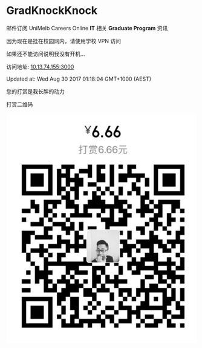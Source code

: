 # GradKnockKnock
邮件订阅 UniMelb Careers Online __IT__ 相关 __Graduate Program__  资讯

因为现在是挂在校园网内，请使用学校 VPN 访问

如果还不能访问说明我没有开机...

访问地址: [10.13.74.155:3000](http://10.13.74.155:3000)

Updated at: Wed Aug 30 2017 01:18:04 GMT+1000 (AEST)

您的打赏是我长胖的动力

打赏二维码

![QR](public/QR.png)